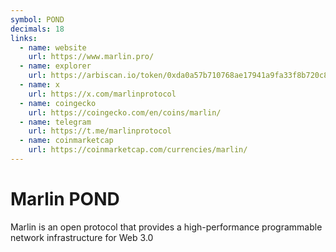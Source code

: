 ```yaml
---
symbol: POND
decimals: 18
links:
  - name: website
    url: https://www.marlin.pro/
  - name: explorer
    url: https://arbiscan.io/token/0xda0a57b710768ae17941a9fa33f8b720c8bd9ddd
  - name: x
    url: https://x.com/marlinprotocol
  - name: coingecko
    url: https://coingecko.com/en/coins/marlin/
  - name: telegram
    url: https://t.me/marlinprotocol
  - name: coinmarketcap
    url: https://coinmarketcap.com/currencies/marlin/
---
```


# Marlin POND

Marlin is an open protocol that provides a high-performance programmable network infrastructure for Web 3.0
